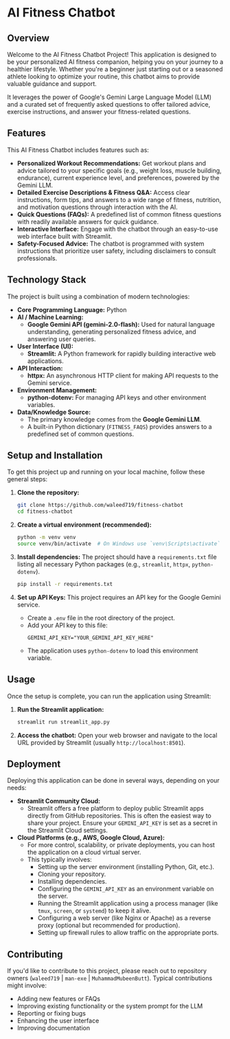 # AI Fitness Chatbot

## Overview

Welcome to the AI Fitness Chatbot Project! This application is designed to be your personalized AI fitness companion, helping you on your journey to a healthier lifestyle. Whether you're a beginner just starting out or a seasoned athlete looking to optimize your routine, this chatbot aims to provide valuable guidance and support.

It leverages the power of Google's Gemini Large Language Model (LLM) and a curated set of frequently asked questions to offer tailored advice, exercise instructions, and answer your fitness-related questions.

## Features

This AI Fitness Chatbot includes features such as:

* **Personalized Workout Recommendations:** Get workout plans and advice tailored to your specific goals (e.g., weight loss, muscle building, endurance), current experience level, and preferences, powered by the Gemini LLM.
* **Detailed Exercise Descriptions & Fitness Q&A:** Access clear instructions, form tips, and answers to a wide range of fitness, nutrition, and motivation questions through interaction with the AI.
* **Quick Questions (FAQs):** A predefined list of common fitness questions with readily available answers for quick guidance.
* **Interactive Interface:** Engage with the chatbot through an easy-to-use web interface built with Streamlit.
* **Safety-Focused Advice:** The chatbot is programmed with system instructions that prioritize user safety, including disclaimers to consult professionals.

## Technology Stack

The project is built using a combination of modern technologies:

* **Core Programming Language:** Python
* **AI / Machine Learning:**
    * **Google Gemini API (gemini-2.0-flash):** Used for natural language understanding, generating personalized fitness advice, and answering user queries.
* **User Interface (UI):**
    * **Streamlit:** A Python framework for rapidly building interactive web applications.
* **API Interaction:**
    * **httpx:** An asynchronous HTTP client for making API requests to the Gemini service.
* **Environment Management:**
    * **python-dotenv:** For managing API keys and other environment variables.
* **Data/Knowledge Source:**
    * The primary knowledge comes from the **Google Gemini LLM**.
    * A built-in Python dictionary (`FITNESS_FAQS`) provides answers to a predefined set of common questions.

## Setup and Installation

To get this project up and running on your local machine, follow these general steps:

1.  **Clone the repository:**
    ```bash
    git clone https://github.com/waleed719/fitness-chatbot
    cd fitness-chatbot
    ```

2.  **Create a virtual environment (recommended):**
    ```bash
    python -m venv venv
    source venv/bin/activate  # On Windows use `venv\Scripts\activate`
    ```

3.  **Install dependencies:**
    The project should have a `requirements.txt` file listing all necessary Python packages (e.g., `streamlit`, `httpx`, `python-dotenv`).
    ```bash
    pip install -r requirements.txt
    ```

4.  **Set up API Keys:**
    This project requires an API key for the Google Gemini service.
    * Create a `.env` file in the root directory of the project.
    * Add your API key to this file:
        ```env
        GEMINI_API_KEY="YOUR_GEMINI_API_KEY_HERE"
        ```
    * The application uses `python-dotenv` to load this environment variable.

## Usage

Once the setup is complete, you can run the application using Streamlit:

1.  **Run the Streamlit application:**
    ```bash
    streamlit run streamlit_app.py
    ```

2.  **Access the chatbot:**
    Open your web browser and navigate to the local URL provided by Streamlit (usually `http://localhost:8501`).

## Deployment

Deploying this application can be done in several ways, depending on your needs:

* **Streamlit Community Cloud:**
    * Streamlit offers a free platform to deploy public Streamlit apps directly from GitHub repositories. This is often the easiest way to share your project. Ensure your `GEMINI_API_KEY` is set as a secret in the Streamlit Cloud settings.
* **Cloud Platforms (e.g., AWS, Google Cloud, Azure):**
    * For more control, scalability, or private deployments, you can host the application on a cloud virtual server.
    * This typically involves:
        * Setting up the server environment (installing Python, Git, etc.).
        * Cloning your repository.
        * Installing dependencies.
        * Configuring the `GEMINI_API_KEY` as an environment variable on the server.
        * Running the Streamlit application using a process manager (like `tmux`, `screen`, or `systemd`) to keep it alive.
        * Configuring a web server (like Nginx or Apache) as a reverse proxy (optional but recommended for production).
        * Setting up firewall rules to allow traffic on the appropriate ports.

## Contributing

If you'd like to contribute to this project, please reach out to repository owners (`waleed719` | `man-exe` | `MuhammadMubeenButt`). Typical contributions might involve:
* Adding new features or FAQs
* Improving existing functionality or the system prompt for the LLM
* Reporting or fixing bugs
* Enhancing the user interface
* Improving documentation

